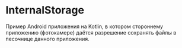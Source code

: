 # InternalStorage
Пример Android приложения на Kotlin, в котором стороннему приложению (фотокамере) даётся разрешение сохранять файлы в песочнице данного приложения.
